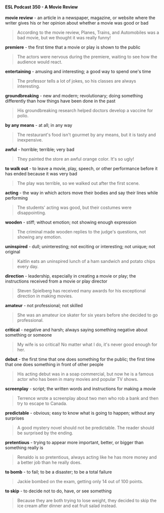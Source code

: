 #### ESL Podcast 350 - A Movie Review

**movie review** - an article in a newspaper, magazine, or website where the writer
gives his or her opinion about whether a movie was good or bad

> According to the movie review, Planes, Trains, and Automobiles was a bad
movie, but we thought it was really funny!

**premiere** - the first time that a movie or play is shown to the public

> The actors were nervous during the premiere, waiting to see how the audience
would react.

**entertaining** - amusing and interesting; a good way to spend one's time

> The professor tells a lot of jokes, so his classes are always interesting.

**groundbreaking** - new and modern; revolutionary; doing something differently
than how things have been done in the past

> His groundbreaking research helped doctors develop a vaccine for polio.

**by any means** - at all; in any way

> The restaurant's food isn't gourmet by any means, but it is tasty and
inexpensive.

**awful** - horrible; terrible; very bad

> They painted the store an awful orange color. It's so ugly!

**to walk out** - to leave a movie, play, speech, or other performance before it has
ended because it was very bad

> The play was terrible, so we walked out after the first scene.

**acting** - the way in which actors move their bodies and say their lines while
performing

> The students' acting was good, but their costumes were disappointing.

**wooden** - stiff; without emotion; not showing enough expression

> The criminal made wooden replies to the judge's questions, not showing any
emotion.

**uninspired** - dull; uninteresting; not exciting or interesting; not unique; not
original

> Kaitlin eats an uninspired lunch of a ham sandwich and potato chips every day.

**direction** - leadership, especially in creating a movie or play; the instructions
received from a movie or play director

> Steven Spielberg has received many awards for his exceptional direction in
making movies.

**amateur** - not professional; not skilled

> She was an amateur ice skater for six years before she decided to go
professional.

**critical** - negative and harsh; always saying something negative about
something or someone

> My wife is so critical! No matter what I do, it's never good enough for her.

**debut** - the first time that one does something for the public; the first time that
one does something in front of other people

> His acting debut was in a soap commercial, but now he is a famous actor who
has been in many movies and popular TV shows.

**screenplay** - script; the written words and instructions for making a movie

> Terrence wrote a screenplay about two men who rob a bank and then try to
escape to Canada.

**predictable** - obvious; easy to know what is going to happen; without any
surprises

> A good mystery novel should not be predictable. The reader should be
surprised by the ending.

**pretentious** - trying to appear more important, better, or bigger than something
really is

> Renaldo is so pretentious, always acting like he has more money and a better
job than he really does.

**to bomb** - to fail; to be a disaster; to be a total failure

> Jackie bombed on the exam, getting only 14 out of 100 points.

**to skip** - to decide not to do, have, or see something

> Because they are both trying to lose weight, they decided to skip the ice cream
after dinner and eat fruit salad instead.


